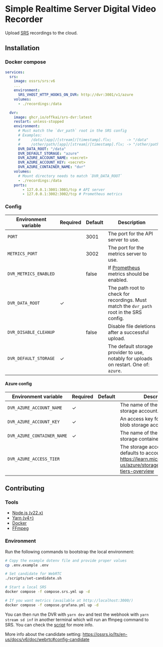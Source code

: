 # Simple Realtime Server Digital Video Recorder

Upload [SRS](https://ossrs.io/lts/en-us/) recordings to the cloud.

## Installation

### Docker compose

```yaml
services:
  srs:
    image: ossrs/srs:v6
    ...
    environment:
      SRS_VHOST_HTTP_HOOKS_ON_DVR: http://dvr:3001/v1/azure
    volumes:
      - ./recordings:/data

  dvr:
    image: ghcr.io/offkai/srs-dvr:latest
    restart: unless-stopped
    environment:
      # Must match the `dvr_path` root in the SRS config
      # Examples:
      #     /data/[app]/[stream]/[timestamp].flv;       -> "/data"
      #     /other/path/[app]/[stream]/[timestamp].flv; -> "/other/path"
      DVR_DATA_ROOT: "/data"
      DVR_DEFAULT_STORAGE: "azure"
      DVR_AZURE_ACCOUNT_NAME: <secret>
      DVR_AZURE_ACCOUNT_KEY: <secret>
      DVR_AZURE_CONTAINER_NAME: "dvr"
    volumes:
      # Mount directory needs to match `DVR_DATA_ROOT`
      - ./recordings:/data
    ports:
        - 127.0.0.1:3001:3001/tcp # API server
        - 127.0.0.1:3002:3002/tcp # Prometheus metrics
```

### Config

| Environment variable  | Required | Default | Description                                                                              |
| --------------------- | -------- | ------- | ---------------------------------------------------------------------------------------- |
| `PORT`                |          | 3001    | The port for the API server to use.                                                      |
| `METRICS_PORT`        |          | 3002    | The port for the metrics server to use.                                                  |
| `DVR_METRICS_ENABLED` |          | false   | If [Prometheus](https://prometheus.io/) metrics should be enabled.                       |
| `DVR_DATA_ROOT`       | ✓        |         | The path root to check for recordings. Must match the `dvr_path` root in the SRS config. |
| `DVR_DISABLE_CLEANUP` |          | false   | Disable file deletions after a successful upload.                                        |
| `DVR_DEFAULT_STORAGE` | ✓        |         | The default storage provider to use, notably for uploads on restart. One of: `azure`.    |

#### Azure config

| Environment variable       | Required | Default | Description                                                                                                                                     |
| -------------------------- | -------- | ------- | ----------------------------------------------------------------------------------------------------------------------------------------------- |
| `DVR_AZURE_ACCOUNT_NAME`   | ✓        |         | The name of the Azure blob storage account.                                                                                                     |
| `DVR_AZURE_ACCOUNT_KEY`    | ✓        |         | An access key for the Azure blob storage account.                                                                                               |
| `DVR_AZURE_CONTAINER_NAME` | ✓        |         | The name of the Azure blob storage container to use.                                                                                            |
| `DVR_AZURE_ACCESS_TIER`    |          |         | The storage access tier to use, defaults to account setting. See: <https://learn.microsoft.com/en-us/azure/storage/blobs/access-tiers-overview> |

## Contributing

### Tools

- [Node.js (v22.x)](https://nodejs.org/en)
- [Yarn (v4+)](https://yarnpkg.com/)
- [Docker](https://docs.docker.com/)
- [FFmpeg](https://www.ffmpeg.org/)

### Environment

Run the following commands to bootstrap the local environment:

```sh
# Copy the example dotenv file and provide proper values
cp .env.example .env

# Set candidate for WebRTC
./scripts/set-candidate.sh

# Start a local SRS
docker compose -f compose.srs.yml up -d

# If you want metrics (available at http://localhost:3000/)
docker compose -f compose.grafana.yml up -d
```

You can then run the DVR with `yarn dev` and test the webhook with `yarn stream sd inf` in another terminal which will run an ffmpeg command to SRS. You can check the [script](/scripts/stream.sh) for more info.

More info about the candidate setting: <https://ossrs.io/lts/en-us/docs/v6/doc/webrtc#config-candidate>
